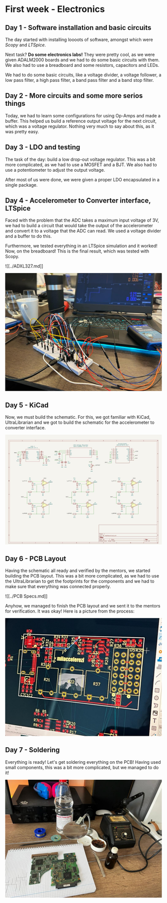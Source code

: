 # First week - Electronics

## Day 1 - Software installation and basic circuits

The day started with installing loooots of software, amongst which were *Scopy* and *LTSpice*.

Next task? **Do some electronics labs!** They were pretty cool, as we were given ADALM2000 boards and we had to do some basic circuits with them. We also had to use a breadboard and some resistors, capacitors and LEDs.

We had to do some basic circuits, like a voltage divider, a voltage follower, a low pass filter, a high pass filter, a band pass filter and a band stop filter.

## Day 2 - More circuits and some more serios things

Today, we had to learn some configurations for using Op-Amps and made a buffer. This helped us build a reference output voltage for the next circuit, which was a voltage regulator. Nothing very much to say about this, as it was pretty easy.

## Day 3 - LDO and testing

The task of the day: build a low drop-out voltage regulator. This was a bit more complicated, as we had to use a MOSFET and a BJT. We also had to use a potentiometer to adjust the output voltage.

After most of us were done, we were given a proper LDO encapsulated in a single package.

## Day 4 - Accelerometer to Converter interface, LTSpice

Faced with the problem that the ADC takes a maximum input voltage of 3V, we had to build a circuit that would take the output of the accelerometer and convert it to a voltage that the ADC can read. We used a voltage divider and a buffer to do this.

Furthermore, we tested everything in an LTSpice simulation and it worked! Now, on the breadboard! This is the final result, which was tested with Scopy.

![[../ADXL327.md]]

![Breadboard](../images/breadboard.jpg)

## Day 5 - KiCad

Now, we must build the schematic. For this, we got familiar with KiCad, UltraLibrarian and we got to build the schematic for the accelerometer to converter interface.

![Schematic](../images/schematic.jpg)

## Day 6 - PCB Layout

Having the schematic all ready and verified by the mentors, we started building the PCB layout. This was a bit more complicated, as we had to use the UltraLibrarian to get the footprints for the components and we had to make sure that everything was connected properly.

![[../PCB Specs.md]]

Anyhow, we managed to finish the PCB layout and we sent it to the mentors for verification. It was okay! Here is a picture from the process:

![PCB Layout](../images/layout.jpg)

## Day 7 - Soldering

Everything is ready! Let's get soldering everything on the PCB! Having used small components, this was a bit more complicated, but we managed to do it!

![Soldering](../images/soldering.jpg)
